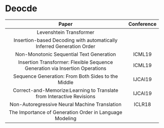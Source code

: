 # Deocde

| Paper | Conference |
| :---: | :---: |
| Levenshtein Transformer | |
| Insertion-based Decoding with automatically Inferred Generation Order | |
| Non-Monotonic Sequential Text Generation | ICML19 |
| Insertion Transformer: Flexible Sequence Generation via Insertion Operations |ICML19 |
| Sequence Generation: From Both Sides to the Middle |IJCAI19 |
| Correct-and-Memorize:Learning to Translate from Interactive Revisions | IJCAI19 |
| Non-Autoregressive Neural Machine Translation |ICLR18|
| The Importance of Generation Order in Language Modeling ||


